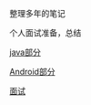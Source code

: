
整理多年的笔记

个人面试准备，总结


[java部分](lib_java/src/main/java/README.md)

[Android部分](app/README.md)


[面试](interview/面试.md)


